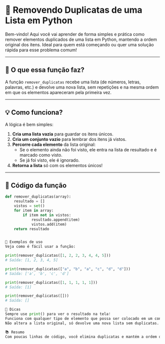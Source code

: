 # 🧹 Removendo Duplicatas de uma Lista em Python

Bem-vindo! Aqui você vai aprender de forma simples e prática como remover elementos duplicados de uma lista em Python, mantendo a ordem original dos itens. Ideal para quem está começando ou quer uma solução rápida para esse problema comum!

---

## 🚀 O que essa função faz?

A função `remover_duplicatas` recebe uma lista (de números, letras, palavras, etc.) e devolve uma nova lista, sem repetições e na mesma ordem em que os elementos apareceram pela primeira vez.

---

## 💡 Como funciona?

A lógica é bem simples:

1. **Cria uma lista vazia** para guardar os itens únicos.
2. **Cria um conjunto vazio** para lembrar dos itens já vistos.
3. **Percorre cada elemento** da lista original:
   - Se o elemento ainda não foi visto, ele entra na lista de resultado e é marcado como visto.
   - Se já foi visto, ele é ignorado.
4. **Retorna a lista** só com os elementos únicos!

---

## 📝 Código da função

```python
def remover_duplicatas(array):
    resultado = []
    vistos = set()
    for item in array:
        if item not in vistos:
            resultado.append(item)
            vistos.add(item)
    return resultado


🧪 Exemplos de uso
Veja como é fácil usar a função:

print(remover_duplicatas([1, 2, 2, 3, 4, 4, 5]))
# Saída: [1, 2, 3, 4, 5]

print(remover_duplicatas(["a", "b", "a", "c", "d", "d"]))
# Saída: ['a', 'b', 'c', 'd']

print(remover_duplicatas([1, 1, 1, 1, 1]))
# Saída: [1]

print(remover_duplicatas([]))
# Saída: []

🤔 Dicas
Sempre use print() para ver o resultado na tela!
Funciona com qualquer tipo de elemento que possa ser colocado em um conjunto (números, strings, tuplas, etc).
Não altera a lista original, só devolve uma nova lista sem duplicatas.

📚 Resumo
Com poucas linhas de código, você elimina duplicatas e mantém a ordem dos seus dados. Simples, eficiente e fácil de adaptar para outros projetos!
```
